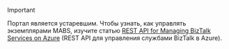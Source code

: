 > [!IMPORTANT]
> Портал является устаревшим. Чтобы узнать, как управлять экземплярами MABS, изучите статью [REST API for Managing BizTalk Services on Azure](https://msdn.microsoft.com/library/azure/dn232347.aspx) (REST API для управления службами BizTalk в Azure).